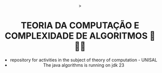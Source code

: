<div align="center">>
  <h1> TEORIA DA COMPUTAÇÃO E COMPLEXIDADE DE ALGORITMOS 📖🧑‍💻 </h1>
  <ul>
    <li>repository for activities in the subject of theory of computation - UNISAL</li>
    <li>The java algorithms is running on jdk 23</li>
  </ul>
  
</div>
